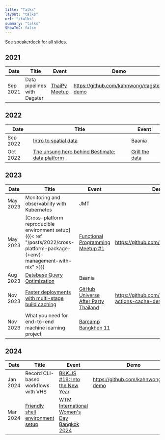 ```yaml
---
title: "Talks"
layout: "talks"
url: "/talks"
summary: "talks"
ShowToC: false
---
```


See [speakerdeck](https://speakerdeck.com/kahnwong) for all slides.

## 2021

| Date     | Title                                                                    | Event                                                                       | Demo                                     |
|----------|--------------------------------------------------------------------------|-----------------------------------------------------------------------------|------------------------------------------|
| Sep 2021 | Data pipelines with Dagster | [ThaiPy Meetup](https://www.meetup.com/th-TH/thaipy-bangkok-python-meetup/) | <https://github.com/kahnwong/dagster-demo> |

## 2022

| Date     | Title                                                                                                                            | Event                                                    |
|----------|----------------------------------------------------------------------------------------------------------------------------------|----------------------------------------------------------|
| Sep 2022 | [Intro to spatial data](https://speakerdeck.com/kahnwong/intro-to-spatial-data)                                                                          | Baania                                                   |
| Oct 2022 | [The unsung hero behind Bestimate: data platform](https://speakerdeck.com/kahnwong/the-unsung-hero-behind-bestimate-data-platform) | [Grill the data](https://www.facebook.com/grillthedata/) |

## 2023

| Date     | Title                                                                                                                       | Event                                                                                                    | Demo                                                  |
|----------|-----------------------------------------------------------------------------------------------------------------------------|----------------------------------------------------------------------------------------------------------|-------------------------------------------------------|
| May 2023 | Monitoring and observability with Kubernetes                                                                                | JMT                                                                                                      |                                                       |
| May 2023 | [Cross-platform reproducible environment setup]({{< ref "/posts/2022/cross-platform-package-(+env)-management-with-nix" >}}) | [Functional Programming Meetup #1](https://www.eventpop.me/e/15089/functional)                           | <https://github.com/kahnwong/nix>                       |
| Aug 2023 | [Database Query Optimization](https://speakerdeck.com/kahnwong/database-query-optimization)                                                          | Baania                                                                                                   |                                                       |
| Nov 2023 | [Faster deployments with multi-stage build caching](https://speakerdeck.com/kahnwong/faster-deployments-with-multi-stage-build-caching)                | [GitHub Universe After Party Thailand](https://www.eventpop.me/e/16683/github-universe-2023-after-party) | <https://github.com/kahnwong/github-actions-cache-demo> |
| Nov 2023 | What you need for end-to-end machine learning project                                                                       | [Barcamp Bangkhen 11](https://www.eventpop.me/e/16323/barcampbangkhen11)                                 |                                                       |

## 2024

| Date     | Title                                                                                    | Event                                                                                                                                                                                 |Demo|
|----------|------------------------------------------------------------------------------------------|---------------------------------------------------------------------------------------------------------------------------------------------------------------------------------------|-|
| Jan 2024 | Record CLI-based workflows with VHS                | [BKK.JS #19: Into the New Year](https://www.eventpop.me/e/16880)                                                                                                                      |  <https://github.com/kahnwong/vhs-demo> |
| Mar 2024 | [Friendly shell environment setup](https://speakerdeck.com/kahnwong/wtm-iwd-2024-friendly-shell-environment-setup) | [WTM International Women's Day Bangkok 2024](https://gdg.community.dev/events/details/google-gdg-cloud-bangkok-presents-gdg-cloud-bangkok-wtm-international-womens-day-bangkok-2024/) | |
